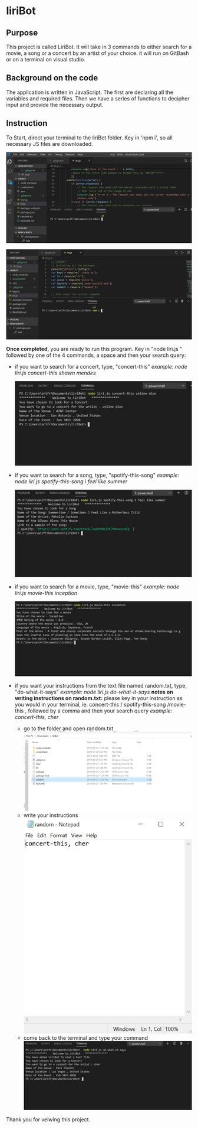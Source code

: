 # liriBot

## Purpose 
This project is called LiriBot. It will take in 3 commands to either search for a movie, a song or a concert by an artist of your choice. it will run on GitBash or on a terminal on visual studio.

## Background on the code
The application is written in JavaScript. The first are declaring all the variables and required files. Then we have a series of functions to decipher input and provide the necessary output.


## Instruction
To Start, direct your terminal to the liriBot folder. Key in 'npm i', so all necessary JS files are downloaded.

![](screenshots/photo1.PNG)

![](screenshots/photo2.PNG)


**Once completed**, you are ready to run this program. Key in "node liri.js " followed by one of the 4 commands, a space and then your search query:
- if you want to search for a concert, type, "concert-this"
    *example: node liri.js concert-this shawn mendes*
    
    ![](screenshots/photo3.PNG)
    
- if you want to search for a song, type, "spotify-this-song"
    *example: node liri.js spotify-this-song i feel like summer*
    
    ![](screenshots/photo4.PNG)
    
- if you want to search for a movie, type, "movie-this"
    *example: node liri.js movie-this inception*
    
    ![](screenshots/photo5.PNG)
    
    
- if you want your instructions from the text file named random.txt, type, "do-what-it-says"
    *example: node liri.js do-what-it-says*
    **notes on writing instructions on random.txt:** please key in your instruction as you would in your terminal, ie. concert-this / spotify-this-song /movie-this , followed by a comma and then your search query
        *example: concert-this, cher*
        
        
   * go to the folder and open random.txt
    ![](screenshots/photo6.PNG)
   * write your instructions
    ![](screenshots/photo7.PNG)
   * come back to the terminal and type your command
    ![](screenshots/photo8.PNG)
        


Thank you for veiwing this project.

